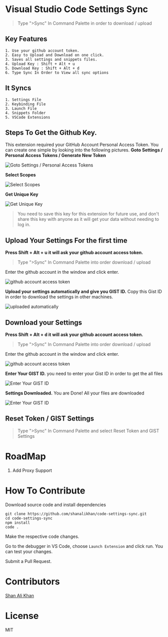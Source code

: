 # Visual Studio Code Settings Sync

> Type ">Sync" In Command Palette in order to download / upload

## Key Features
```
1. Use your github account token.
2. Easy to Upload and Download on one click.
3. Saves all settings and snippets files.
4. Upload Key : Shift + Alt + u
5. Download Key : Shift + Alt + d
6. Type Sync In Order to View all sync options
```      
## It Syncs
```
1. Settings File
2. Keybinding File
3. Launch File
4. Snippets Folder
5. VSCode Extensions
```
   
## Steps To Get the Github Key.

This extension required your GitHub Account Personal Access Token. You can create one simple by looking into the following pictures.
**Goto Settings / Personal Access Tokens / Generate New Token**


![Goto Settings / Personal Access Tokens](http://shanalikhan.github.io/img/github1.PNG)

**Select Scopes**

![Select Scopes](http://shanalikhan.github.io/img/github2.PNG)

**Get Unique Key**

![Get Unique Key](http://shanalikhan.github.io/img/github3.PNG)


> You need to save this key for this extension for future use, and don't share this key with anyone as it will get your data without needing to log in.


## Upload Your Settings For the first time


**Press Shift + Alt + u it will ask your github account access token.**

> Type ">Sync" In Command Palette into order download / upload

Enter the github account in the window and click enter.

![github account access token](http://shanalikhan.github.io/img/upload1.png)

**Upload your settings automatically and give you GIST ID.**
Copy this Gist ID in order to download the settings in other machines.

![uploaded automatically](http://shanalikhan.github.io/img/upload2.png)


## Download your Settings

**Press Shift + Alt + d it will ask your github account access token.**

> Type ">Sync" In Command Palette into order download / upload

Enter the github account in the window and click enter.

![github account access token](http://shanalikhan.github.io/img/upload1.png)

**Enter Your GIST ID.**
you need to enter your Gist ID in order to get the all files

![Enter Your GIST ID](http://shanalikhan.github.io/img/download2.png)

**Settings Downloaded.**
You are Done! All your files are downloaded

![Enter Your GIST ID](http://shanalikhan.github.io/img/download3.png)

## Reset Token / GIST Settings

> Type ">Sync" In Command Palette and select Reset Token and GIST Settings

# RoadMap
1. Add Proxy Support 

# How To Contribute
Download source code and install dependencies

```
git clone https://github.com/shanalikhan/code-settings-sync.git
cd code-settings-sync
npm install
code .
```
Make the respective code changes.

Go to the debugger in VS Code, choose `Launch Extension` and click run. You can test your changes.

Submit a Pull Request.
   

    
# Contributors
[Shan Ali Khan](https://github.com/shanalikhan)
    
# License
MIT
